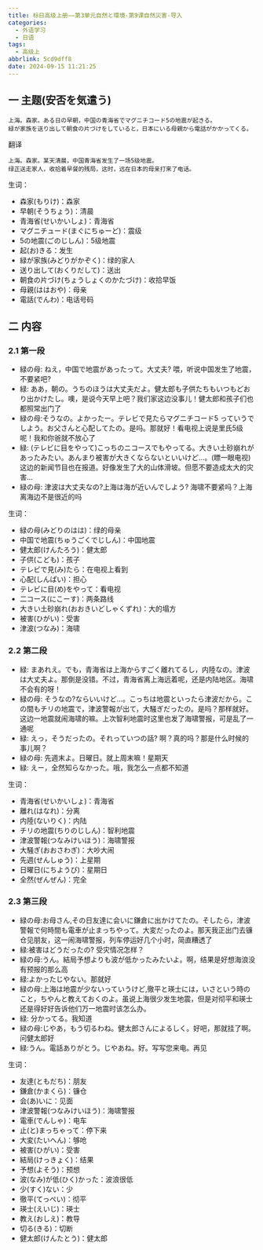 ```yaml
---
title: 标日高级上册——第3单元自然と環境-第9课自然災害-导入
categories:
  - 外语学习
  - 日语
tags:
  - 高级上
abbrlink: 5cd9dff8
date: 2024-09-15 11:21:25
---
```

## 一 主题(安否を気遣う)

```
上海。森家。ある日の早朝，中国の青海省でマグニチコード5の地震が起きる。
緑が家族を送り出して朝食の片づけをしていると，日本にいる母親から電話がかかってくる。
```

<!--more-->

翻译

```
上海。森家。某天清晨，中国青海省发生了一场5级地震。
绿正送走家人，收拾着早餐的残局，这时，远在日本的母亲打来了电话。
```

生词：

* 森家(もりけ)：森家
* 早朝(そうちょう)：清晨
* 青海省(せいかいしょ)：青海省
* マグニチュード(まぐにちゅーど)：震级
* 5の地震(ごのじしん)：5级地震
* 起(お)きる：发生
* 緑が家族(みどりがかぞく)：绿的家人
* 送り出して(おくりだして)：送出
* 朝食の片づけ(ちょうしょくのかたづけ)：收拾早饭
* 母親(ははおや)：母亲
* 電話(でんわ)：电话号码

## 二 内容

### 2.1 第一段

* 緑の母: ねえ，中国で地震があったって。大丈夫? 喂，听说中国发生了地震，不要紧吧?
* 緑: ああ，朝の。うちのほうは大丈夫だよ。健太郎も子供たちもいつもどおり出かけたし。噢，是说今天早上吧？我们家这边没事儿！健太郎和孩子们也都照常出门了
* 緑の母:そうなの。よかったー。テレビで見たらマグニチコード5 っていうでしよう。お父さんと心配してたの。是吗。那就好！看电视上说是里氏5级呢！我和你爸就不放心了
* 緑: (テレビに目をやって)こっちのニコースでもやってる。大きい土砂崩れがあったみたい。あんまり被害が大きくならないといいけど…。(瞟一眼电视)这边的新闻节目也在报道。好像发生了大的山体滑坡。但愿不要造成太大的灾害...
* 緑の母: 津波は大丈夫なの?上海は海が近いんでしよう? 海啸不要紧吗？上海离海边不是很近的吗

生词：

* 緑の母(みどりのはは)：绿的母亲
* 中国で地震(ちゅうごくでじしん)：中国地震
* 健太郎(けんたろう)：健太郎
* 子供(こども)：孩子
* テレビで見(み)たら：在电视上看到
* 心配(しんぱい)：担心
* テレビに目(め)をやって：看电视
* 二コース(にこーす)：两条路线
* 大きい土砂崩れ(おおきいどしゃくずれ)：大的塌方
* 被害(ひがい)：受害
* 津波(つなみ)：海啸

### 2.2 第二段

* 緑: まあれえ。でも，青海省は上海からすごく離れてるし，内陸なの。津波は大丈夫よ。那倒是没错。不过，青海省离上海远着呢，还是内陆地区。海啸不会有的呀！
* 緑の母: そうなの?ならいいけど…。こっちは地震といったら津波だから。この間もチリの地震で，津波警報が出て，大騒ぎだったの。是吗？那样就好。这边一地震就闹海啸的嘛。上次智利地震时这里也发了海啸警报，可是乱了一通呢
* 緑: えっ，そうだったの。それっていつの話? 啊？真的吗？那是什么时候的事儿啊？
* 緑の母: 先週末よ。日曜日。就上周末嘛！星期天
* 緑: えー，全然知らなかった。哦，我怎么一点都不知道

生词：

* 青海省(せいかいしょ)：青海省
* 離れ(はなれ)：分离
* 内陸(ないりく)：内陆
* チリの地震(ちりのじしん)：智利地震
* 津波警報(つなみけいほう)：海啸警报
* 大騒ぎ(おおさわぎ)：大吵大闹
* 先週(せんしゅう)：上星期
* 日曜日(にちようび)：星期日
* 全然(ぜんぜん)：完全

### 2.3 第三段

* 緑の母:お母さん,その日友達に会いに鎌倉に出かけてたの。そしたら，津波警報で何時間も電車が止まっちやって。大変だったのよ。那天我正出门去镰仓见朋友，这一闹海啸警报，列车停运好几个小时，简直糟透了
* 緑:被害はどうだったの? 受灾情况怎样？
* 緑の母:うん。結局予想よりも波が低かったみたいよ。啊，结果是好想海浪没有预报的那么高
* 緑:よかったじやない。那就好
* 緑の母:上海は地震が少ないっていうけど,徹平と瑛士には，いさという時のこと，ちやんと教えておくのよ。虽说上海很少发生地震，但是对彻平和瑛士还是得好好告诉他们万一地震时该怎么办。
* 緑: 分かってる。我知道
* 緑の母:じやあ，もう切るわね。健太郎さんによるしく。好吧，那就挂了啊。问健太郎好
* 緑:うん。電話ありがとう。じやあね。好。写写您来电。再见

生词：

* 友達(ともだち)：朋友
* 鎌倉(かまくら)：镰仓
* 会(あ)いに：见面
* 津波警報(つなみけいほう)：海啸警报
* 電車(でんしゃ)：电车
* 止(と)まっちゃって：停下来
* 大変(たいへん)：够呛
* 被害(ひがい)：受害
* 結局(けっきょく)：结果
* 予想(よそう)：预想
* 波(なみ)が低(ひく)かった：波浪很低
* 少(すく)ない：少
* 徹平(てっぺい)：彻平
* 瑛士(えいじ)：瑛士
* 教え(おしえ)：教导
* 切る(きる)：切断
* 健太郎(けんたとう)：健太郎

